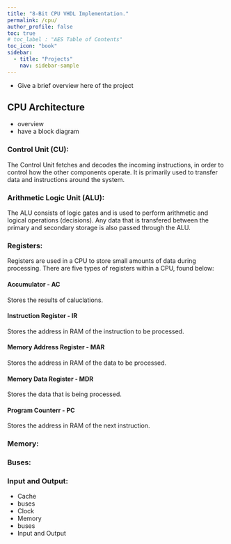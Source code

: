 ```yaml
---
title: "8-Bit CPU VHDL Implementation."
permalink: /cpu/
author_profile: false
toc: true
# toc_label : "AES Table of Contents"
toc_icon: "book"
sidebar:
  - title: "Projects"
    nav: sidebar-sample
---
```


- Give a brief overview here of the project

## CPU Architecture

- overview
- have a block diagram

### Control Unit (CU):

The Control Unit fetches and decodes the incoming instructions, in order to control how the other components operate. It is primarily used to transfer data and instructions around the system.

### Arithmetic Logic Unit (ALU):

The ALU consists of logic gates and is used to perform arithmetic and logical operations (decisions). Any data that is transfered between the primary and secondary storage is also passed through the ALU.

### Registers:

Registers are used in a CPU to store small amounts of data during processing. There are five types of registers within a CPU, found below:

#### Accumulator - AC
Stores the results of caluclations.

#### Instruction Register - IR
Stores the address in RAM of the instruction to be processed.

#### Memory Address Register - MAR
Stores the address in RAM of the data to be processed.

#### Memory Data Register - MDR
Stores the data that is being processed.

#### Program Counterr - PC
Stores the address in RAM of the next instruction.

### Memory:

### Buses:

### Input and Output:
- Cache
- buses
- Clock
- Memory
- buses
- Input and Output